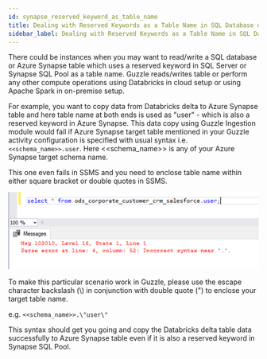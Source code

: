 ```yaml
---
id: synapse_reserved_keyword_as_table_name
title: Dealing with Reserved Keywords as a Table Name in SQL Database or Azure Synapse
sidebar_label: Dealing with Reserved Keywords as a Table Name in SQL Database or Azure Synapse
---
```


There could be instances when you may want to read/write a SQL database or Azure Synapse table which uses a reserved keyword in SQL Server or Synapse SQL Pool as a table name. Guzzle reads/writes table or perform any other compute operations using Databricks in cloud setup or using Apache Spark in on-premise setup.

For example, you want to copy data from Databricks delta to Azure Synapse table and here table name at both ends is used as "user" - which is also a reserved keyword in Azure Synapse. This data copy using Guzzle Ingestion module would fail if Azure Synapse target table mentioned in your Guzzle activity configuration is specified with usual syntax i.e. `<<schema_name>>.user`. Here <<schema_name>> is any of your Azure Synapse target schema name.

This one even fails in SSMS and you need to enclose table name within either square bracket or double quotes in SSMS.

![Synapse-Reserved-Keyword](https://github.com/justanalytics/guzzle-docs/blob/guzzle-doc-update-chandra/website/static/img/docs/Synapse-Reserved-Keyword.png)

To make this particular scenario work in Guzzle, please use the escape character backslash (\\) in conjunction with double quote (") to enclose your target table name.

e.g. `<<schema_name>>.\"user\"`

This syntax should get you going and copy the Databricks delta table data successfully to Azure Synapse table even if it is also a reserved keyword in Synapse SQL Pool.

